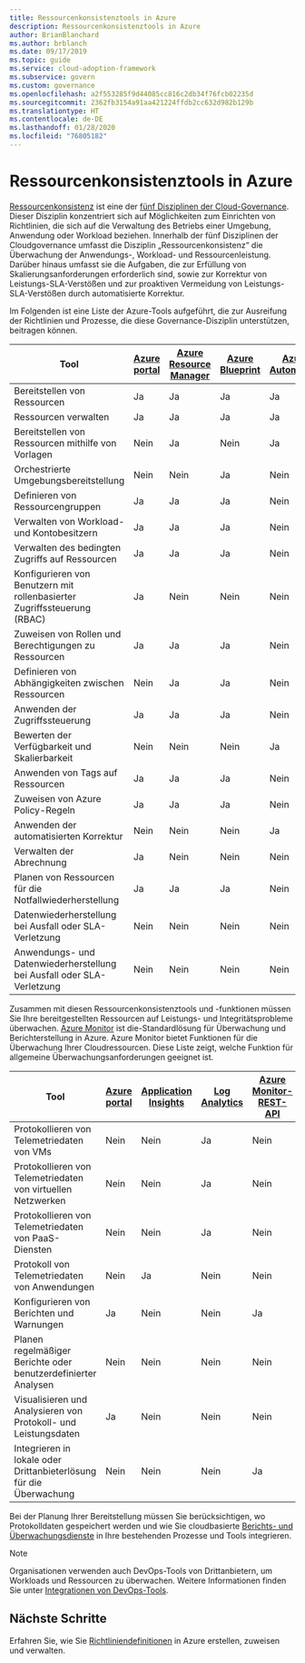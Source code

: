 ```yaml
---
title: Ressourcenkonsistenztools in Azure
description: Ressourcenkonsistenztools in Azure
author: BrianBlanchard
ms.author: brblanch
ms.date: 09/17/2019
ms.topic: guide
ms.service: cloud-adoption-framework
ms.subservice: govern
ms.custom: governance
ms.openlocfilehash: a2f553285f9d44085cc816c2db34f76fcb02235d
ms.sourcegitcommit: 2362fb3154a91aa421224ffdb2cc632d982b129b
ms.translationtype: HT
ms.contentlocale: de-DE
ms.lasthandoff: 01/28/2020
ms.locfileid: "76805182"
---
```

# <a name="resource-consistency-tools-in-azure"></a>Ressourcenkonsistenztools in Azure

[Ressourcenkonsistenz](./index.md) ist eine der [fünf Disziplinen der Cloud-Governance](../governance-disciplines.md). Dieser Disziplin konzentriert sich auf Möglichkeiten zum Einrichten von Richtlinien, die sich auf die Verwaltung des Betriebs einer Umgebung, Anwendung oder Workload beziehen. Innerhalb der fünf Disziplinen der Cloudgovernance umfasst die Disziplin „Ressourcenkonsistenz“ die Überwachung der Anwendungs-, Workload- und Ressourcenleistung. Darüber hinaus umfasst sie die Aufgaben, die zur Erfüllung von Skalierungsanforderungen erforderlich sind, sowie zur Korrektur von Leistungs-SLA-Verstößen und zur proaktiven Vermeidung von Leistungs-SLA-Verstößen durch automatisierte Korrektur.

Im Folgenden ist eine Liste der Azure-Tools aufgeführt, die zur Ausreifung der Richtlinien und Prozesse, die diese Governance-Disziplin unterstützen, beitragen können.

| Tool | [Azure portal](https://azure.microsoft.com/features/azure-portal)  | [Azure Resource Manager](https://docs.microsoft.com/azure/azure-resource-manager/resource-group-overview)  | [Azure Blueprint](https://docs.microsoft.com/azure/governance/blueprints/overview) | [Azure Automation](https://docs.microsoft.com/azure/automation/automation-intro) | [Azure AD](https://docs.microsoft.com/azure/active-directory/fundamentals/active-directory-whatis) | [Azure Backup](https://docs.microsoft.com/azure/backup/backup-introduction-to-azure-backup) | [Azure Site Recovery](https://docs.microsoft.com/azure/site-recovery/site-recovery-overview) |
|---------|---------|---------|---------|---------|---------|---------|---------|
| Bereitstellen von Ressourcen                             | Ja | Ja | Ja | Ja | Nein  | Nein | Nein |
| Ressourcen verwalten                             | Ja | Ja | Ja | Ja | Nein  | Nein | Nein |
| Bereitstellen von Ressourcen mithilfe von Vorlagen             | Nein  | Ja | Nein  | Ja | Nein  | Nein | Nein |
| Orchestrierte Umgebungsbereitstellung          | Nein  | Nein  | Ja | Nein  | Nein  | Nein | Nein |
| Definieren von Ressourcengruppen                       | Ja | Ja | Ja | Nein  | Nein  | Nein | Nein |
| Verwalten von Workload- und Kontobesitzern           | Ja | Ja | Ja | Nein  | Nein  | Nein | Nein |
| Verwalten des bedingten Zugriffs auf Ressourcen       | Ja | Ja | Ja | Nein  | Nein  | Nein | Nein |
| Konfigurieren von Benutzern mit rollenbasierter Zugriffssteuerung (RBAC)                         | Ja | Nein  | Nein  | Nein  | Ja | Nein | Nein |
| Zuweisen von Rollen und Berechtigungen zu Ressourcen | Ja | Ja | Ja | Nein  | Ja | Nein | Nein |
| Definieren von Abhängigkeiten zwischen Ressourcen        | Nein  | Ja | Ja | Nein  | Nein  | Nein | Nein |
| Anwenden der Zugriffssteuerung                         | Ja | Ja | Ja | Nein  | Ja | Nein | Nein |
| Bewerten der Verfügbarkeit und Skalierbarkeit          | Nein  | Nein  | Nein  | Ja | Nein  | Nein | Nein |
| Anwenden von Tags auf Ressourcen                      | Ja | Ja | Ja | Nein  | Nein  | Nein | Nein |
| Zuweisen von Azure Policy-Regeln                    | Ja | Ja | Ja | Nein  | Nein  | Nein | Nein |
| Anwenden der automatisierten Korrektur                  | Nein  | Nein  | Nein  | Ja | Nein  | Nein | Nein |
| Verwalten der Abrechnung                               | Ja | Nein  | Nein  | Nein  | Nein  | Nein | Nein |
| Planen von Ressourcen für die Notfallwiederherstellung         | Ja | Ja | Ja | Nein  | Nein  | Ja | Ja |
|Datenwiederherstellung bei Ausfall oder SLA-Verletzung     | Nein | Nein  | Nein  | Nein  | Nein  | Ja | Ja |
|Anwendungs- und Datenwiederherstellung bei Ausfall oder SLA-Verletzung     | Nein | Nein  | Nein  | Nein  | Nein  | Ja | Ja |

Zusammen mit diesen Ressourcenkonsistenztools und -funktionen müssen Sie Ihre bereitgestellten Ressourcen auf Leistungs- und Integritätsprobleme überwachen. [Azure Monitor](https://docs.microsoft.com/azure/azure-monitor/overview) ist die-Standardlösung für Überwachung und Berichterstellung in Azure. Azure Monitor bietet Funktionen für die Überwachung Ihrer Cloudressourcen. Diese Liste zeigt, welche Funktion für allgemeine Überwachungsanforderungen geeignet ist.

| Tool | [Azure portal](https://azure.microsoft.com/features/azure-portal) | [Application Insights](https://docs.microsoft.com/azure/application-insights/app-insights-overview) | [Log Analytics](https://docs.microsoft.com/azure/azure-monitor/log-query/log-query-overview) | [Azure Monitor-REST-API](https://docs.microsoft.com/rest/api/monitor) |
|----------------------------------------------------|--------------|----------------------|---------------|------------------------|
| Protokollieren von Telemetriedaten von VMs                 | Nein           | Nein                   | Ja           | Nein                     |
| Protokollieren von Telemetriedaten von virtuellen Netzwerken              | Nein           | Nein                   | Ja           | Nein                     |
| Protokollieren von Telemetriedaten von PaaS-Diensten                   | Nein           | Nein                   | Ja           | Nein                     |
| Protokoll von Telemetriedaten von Anwendungen                     | Nein           | Ja                  | Nein            | Nein                     |
| Konfigurieren von Berichten und Warnungen                       | Ja          | Nein                   | Nein            | Ja                    |
| Planen regelmäßiger Berichte oder benutzerdefinierter Analysen        | Nein           | Nein                   | Nein            | Nein                     |
| Visualisieren und Analysieren von Protokoll- und Leistungsdaten     | Ja          | Nein                   | Nein            | Nein                     |
| Integrieren in lokale oder Drittanbieterlösung für die Überwachung     | Nein           | Nein                   | Nein            | Ja                    |

Bei der Planung Ihrer Bereitstellung müssen Sie berücksichtigen, wo Protokolldaten gespeichert werden und wie Sie cloudbasierte [Berichts- und Überwachungsdienste](../../decision-guides/logging-and-reporting/index.md) in Ihre bestehenden Prozesse und Tools integrieren.

> [!NOTE]
> Organisationen verwenden auch DevOps-Tools von Drittanbietern, um Workloads und Ressourcen zu überwachen. Weitere Informationen finden Sie unter [Integrationen von DevOps-Tools](https://azure.microsoft.com/products/devops-tool-integrations).

## <a name="next-steps"></a>Nächste Schritte

Erfahren Sie, wie Sie [Richtliniendefinitionen](https://docs.microsoft.com/azure/governance/policy) in Azure erstellen, zuweisen und verwalten.
